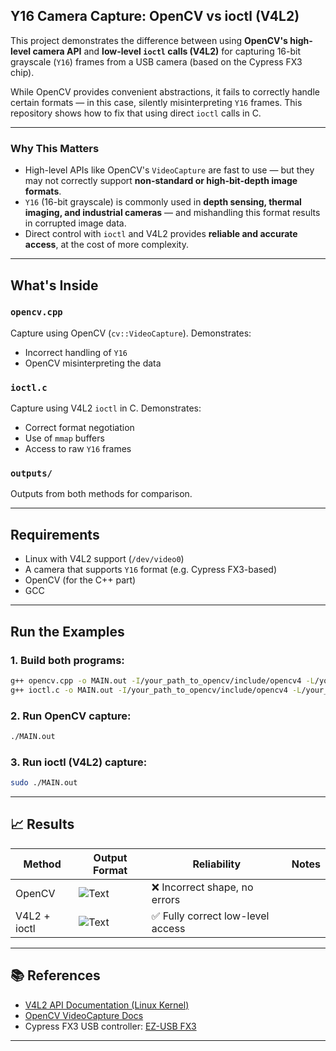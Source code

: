 ##  Y16 Camera Capture: OpenCV vs ioctl (V4L2)

This project demonstrates the difference between using **OpenCV's high-level camera API** and **low-level `ioctl` calls (V4L2)** for capturing 16-bit grayscale (`Y16`) frames from a USB camera (based on the Cypress FX3 chip).

While OpenCV provides convenient abstractions, it fails to correctly handle certain formats — in this case, silently misinterpreting `Y16` frames. This repository shows how to fix that using direct `ioctl` calls in C.

---

###  Why This Matters

* High-level APIs like OpenCV's `VideoCapture` are fast to use — but they may not correctly support **non-standard or high-bit-depth image formats**.
* `Y16` (16-bit grayscale) is commonly used in **depth sensing, thermal imaging, and industrial cameras** — and mishandling this format results in corrupted image data.
* Direct control with `ioctl` and V4L2 provides **reliable and accurate access**, at the cost of more complexity.

---

##  What's Inside

### `opencv.cpp`

Capture using OpenCV (`cv::VideoCapture`). Demonstrates:

* Incorrect handling of `Y16`
* OpenCV misinterpreting the data

### `ioctl.c`

Capture using V4L2 `ioctl` in C. Demonstrates:

* Correct format negotiation
* Use of `mmap` buffers
* Access to raw `Y16` frames

### `outputs/`

Outputs from both methods for comparison.

---

##  Requirements

* Linux with V4L2 support (`/dev/video0`)
* A camera that supports `Y16` format (e.g. Cypress FX3-based)
* OpenCV (for the C++ part)
* GCC

---

##  Run the Examples

### 1. Build both programs:

```bash
g++ opencv.cpp -o MAIN.out -I/your_path_to_opencv/include/opencv4 -L/your_path_to_opencv/lib -lopencv_core -lopencv_imgcodecs -lopencv_highgui -lopencv_imgproc -lopencv_videoio -lopencv_features2d -lopencv_calib3d
g++ ioctl.c -o MAIN.out -I/your_path_to_opencv/include/opencv4 -L/your_path_to_opencv/lib -lopencv_core -lopencv_imgcodecs -lopencv_highgui -lopencv_imgproc -lopencv_videoio -lopencv_features2d -lopencv_calib3d
```

### 2. Run OpenCV capture:

```bash
./MAIN.out
```

### 3. Run ioctl (V4L2) capture:

```bash
sudo ./MAIN.out
```

---

## 📈 Results

| Method       | Output Format               | Reliability                      | Notes |
| ------------ | --------------------------- | -------------------------------- | ----- |
| OpenCV       | ![Text](output/opencvv.png) | ❌ Incorrect shape, no errors     |       |
| V4L2 + ioctl | ![Text](output/ioctl.png)   | ✅ Fully correct low-level access |       |

---

## 📚 References

* [V4L2 API Documentation (Linux Kernel)](https://www.kernel.org/doc/html/latest/userspace-api/media/v4l/v4l2.html)
* [OpenCV VideoCapture Docs](https://docs.opencv.org/4.x/d8/dfe/classcv_1_1VideoCapture.html)
* Cypress FX3 USB controller: [EZ-USB FX3](https://www.infineon.com/cms/en/product/universal-serial-bus/usb-peripheral-controllers/usb-30-peripheral-controllers/cypress-ez-usb-fx3/)

---


